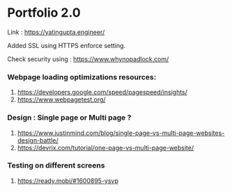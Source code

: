 # Portfolio 2.0 
 
Link :  https://yatingupta.engineer/

Added SSL using HTTPS enforce setting.

Check security using : https://www.whynopadlock.com/

### Webpage loading optimizations resources:
1. https://developers.google.com/speed/pagespeed/insights/
2. https://www.webpagetest.org/


### Design : Single page or Multi page ? 
1. https://www.justinmind.com/blog/single-page-vs-multi-page-websites-design-battle/
2. https://devrix.com/tutorial/one-page-vs-multi-page-website/

### Testing on different screens
1. https://ready.mobi/#1600895-ysvp